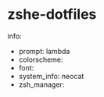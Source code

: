 # zshe-dotfiles

info:
* prompt: lambda
* colorscheme:
* font:
* system_info: neocat
* zsh_manager:
